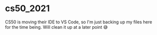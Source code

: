# cs50_2021

CS50 is moving their IDE to VS Code, so I'm just backing up my files here for the time being. Will clean it up at a later point 😅
